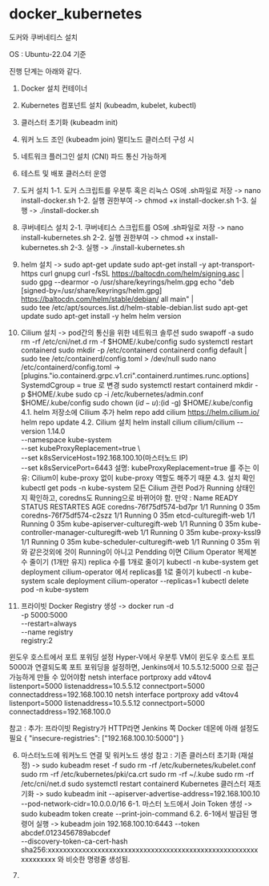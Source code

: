 # docker_kubernetes
도커와 쿠버네티스 설치

OS : Ubuntu-22.04 기준

진행 단계는 아래와 같다.
1. Docker 설치	컨테이너                                 
2. Kubernetes 컴포넌트 설치 (kubeadm, kubelet, kubectl)
3. 클러스터 초기화 (kubeadm init)	
4. 워커 노드 조인 (kubeadm join)	멀티노드 클러스터 구성 시	
5. 네트워크 플러그인 설치 (CNI)	파드 통신 가능하게	
6. 테스트 및 배포	클러스터 운영


1. 도커 설치
   1-1. 도커 스크립트를 우분투 혹은 리눅스 OS에 .sh파일로 저장
   -> nano install-docker.sh
   1-2. 실행 권한부여
   -> chmod +x install-docker.sh
   1-3. 실행
   -> ./install-docker.sh
   
2. 쿠버네티스 설치
   2-1. 쿠버네티스 스크립트를 OS에 .sh파일로 저장
   -> nano install-kubernetes.sh
   2-2. 실행 권한부여
   -> chmod +x install-kubernetes.sh
   2-3. 실행
   -> ./install-kubernetes.sh
3. helm 설치
   -> sudo apt-get update
      sudo apt-get install -y apt-transport-https curl gnupg
      curl -fsSL https://baltocdn.com/helm/signing.asc | sudo gpg --dearmor -o /usr/share/keyrings/helm.gpg
      echo "deb [signed-by=/usr/share/keyrings/helm.gpg] https://baltocdn.com/helm/stable/debian/ all main" | \
      sudo tee /etc/apt/sources.list.d/helm-stable-debian.list
      sudo apt-get update
      sudo apt-get install -y helm
      helm version
4. Cilium 설치
   -> pod간의 통신을 위한 네트워크 솔루션
      sudo swapoff -a
      sudo rm -rf /etc/cni/net.d
      rm -f $HOME/.kube/config
      sudo systemctl restart containerd
      sudo mkdir -p /etc/containerd
      containerd config default | sudo tee /etc/containerd/config.toml > /dev/null
      sudo nano /etc/containerd/config.toml
      -> [plugins."io.containerd.grpc.v1.cri".containerd.runtimes.runc.options]
        SystemdCgroup = true 로 변경
      sudo systemctl restart containerd
      mkdir -p $HOME/.kube
      sudo cp -i /etc/kubernetes/admin.conf $HOME/.kube/config
      sudo chown $(id -u):$(id -g) $HOME/.kube/config
      4.1. helm 저장소에 Cilium 추가
        helm repo add cilium https://helm.cilium.io/
        helm repo update
      4.2. Cilium 설치
        helm install cilium cilium/cilium --version 1.14.0 \
        --namespace kube-system \
        --set kubeProxyReplacement=true \  
        --set k8sServiceHost=192.168.100.10(마스터노드 IP) \
        --set k8sServicePort=6443
       설명: kubeProxyReplacement=true 를 주는 이유: Cilium이 kube-proxy 없이 kube-proxy 역할도 해주기 때문
      4.3. 설치 확인
      kubectl get pods -n kube-system
      모든 Cilium 관련 Pod가 Running 상태인지 확인하고, coredns도 Running으로 바뀌어야 함.
      만약 :
         Name                                      READY   STATUS    RESTARTES  AGE
         coredns-76f75df574-bd7pr                  1/1     Running   0          35m
         coredns-76f75df574-c2szz                  1/1     Running   0          35m
         etcd-culturegift-web                      1/1     Running   0          35m
         kube-apiserver-culturegift-web            1/1     Running   0          35m
         kube-controller-manager-culturegift-web   1/1     Running   0          35m
         kube-proxy-kssl9                          1/1     Running   0          35m
         kube-scheduler-culturegift-web            1/1     Running   0          35m
      위와 같은것외에 것이 Running이 아니고 Pendding 이면
      Cilium Operator 복제본 수 줄이기 (1개만 유지)  replica 수를 1개로 줄이기
      kubectl -n kube-system get deployment cilium-operator
      에서 replicas를 1로 줄이기
      kubectl -n kube-system scale deployment cilium-operator --replicas=1 
      kubectl delete pod <Name> -n kube-system
5. 프라이빗 Docker Registry 생성
-> docker run -d \
  -p 5000:5000 \
  --restart=always \
  --name registry \
  registry:2

윈도우 호스트에서 포트 포워딩 설정
Hyper-V에서 우분투 VM이 윈도우 호스트 포트 5000과 연결되도록 포트 포워딩을 설정하면,
Jenkins에서 10.5.5.12:5000 으로 접근 가능하게 만들 수 있어야함
netsh interface portproxy add v4tov4 listenport=5000 listenaddress=10.5.5.12 connectport=5000 connectaddress=192.168.100.10
netsh interface portproxy add v4tov4 listenport=5000 listenaddress=10.5.5.12 connectport=5000 connectaddress=192.168.100.0

참고 : 추가: 프라이빗 Registry가 HTTP라면
Jenkins 쪽 Docker 데몬에 아래 설정도 필요
{
  "insecure-registries": ["192.168.100.10:5000"]
}

6.  마스터노드에 워커노드 연결 및 워커노드 생성
   참고 : 기존 클러스터 초기화 (재설정)
         -> sudo kubeadm reset -f
            sudo rm -rf /etc/kubernetes/kubelet.conf
            sudo rm -rf /etc/kubernetes/pki/ca.crt
            sudo rm -rf ~/.kube
            sudo rm -rf /etc/cni/net.d
            sudo systemctl restart containerd
           Kubernetes 클러스터 재초기화
         -> sudo kubeadm init --apiserver-advertise-address=192.168.100.10 --pod-network-cidr=10.0.0.0/16
   6-1. 마스터 노드에서 Join Token 생성
      -> sudo kubeadm token create --print-join-command
   6.2. 6-1에서 발급된 명령어 실행
      -> kubeadm join 192.168.100.10:6443 --token abcdef.0123456789abcdef \
    --discovery-token-ca-cert-hash sha256:xxxxxxxxxxxxxxxxxxxxxxxxxxxxxxxxxxxxxxxxxxxxxxxxxxxxxxxxxxxxxxxx
      와 비슷한 명령줄 생성됨.
    
8.  


